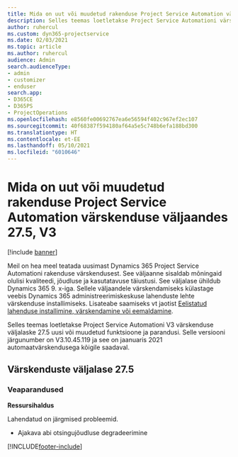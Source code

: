```yaml
---
title: Mida on uut või muudetud rakenduse Project Service Automation värskenduse väljaandes 27.5, Hotfix, V3
description: Selles teemas loetletakse Project Service Automationi värskenduse väljalaske 27.5 V3 funktsioonid ja parandused.
author: ruhercul
ms.custom: dyn365-projectservice
ms.date: 02/03/2021
ms.topic: article
ms.author: ruhercul
audience: Admin
search.audienceType:
- admin
- customizer
- enduser
search.app:
- D365CE
- D365PS
- ProjectOperations
ms.openlocfilehash: e8560fe00692767ea6e56594f402c967ef2ec107
ms.sourcegitcommit: 40f68387f594180af64a5e5c748b6efa188bd300
ms.translationtype: HT
ms.contentlocale: et-EE
ms.lasthandoff: 05/10/2021
ms.locfileid: "6010646"
---
```

# <a name="whats-new-or-changed-in-project-service-automation-update-release-275-v3"></a>Mida on uut või muudetud rakenduse Project Service Automation värskenduse väljaandes 27.5, V3

[!include [banner](../includes/psa-now-project-operations.md)]

Meil on hea meel teatada uusimast Dynamics 365 Project Service Automationi rakenduse värskendusest. See väljaanne sisaldab mõningaid olulisi kvaliteedi, jõudluse ja kasutatavuse täiustusi. See väljalase ühildub Dynamics 365 9. x-iga. Sellele väljaandele värskendamiseks külastage veebis Dynamics 365 administreerimiskeskuse lahenduste lehte värskenduse installimiseks. Lisateabe saamiseks vt jaotist [Eelistatud lahenduse installimine, värskendamine või eemaldamine](/power-platform/admin/install-remove-preferred-solution).

Selles teemas loetletakse Project Service Automationi V3 värskenduse väljalaske 27.5 uusi või muudetud funktsioone ja parandusi. Selle versiooni järgunumber on V3.10.45.119 ja see on jaanuaris 2021 automaatvärskendusega kõigile saadaval.

## <a name="update-release-275"></a>Värskenduste väljalase 27.5

### <a name="bug-fixes"></a>Veaparandused


**Ressursihaldus**

Lahendatud on järgmised probleemid.

- Ajakava abi otsingujõudluse degradeerimine


[!INCLUDE[footer-include](../includes/footer-banner.md)]